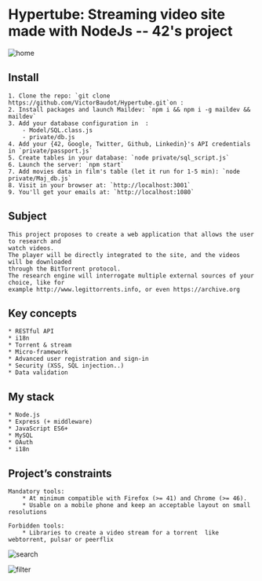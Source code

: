 # Hypertube: Streaming video site made with NodeJs -- 42's project

![home](https://image.ibb.co/e9wUuS/hypertube.png)

## Install

	1. Clone the repo: `git clone https://github.com/VictorBaudot/Hypertube.git`on :
	2. Install packages and launch Maildev: `npm i && npm i -g maildev && maildev`
	3. Add your database configuration in  :
		- Model/SQL.class.js
		- private/db.js
	4. Add your {42, Google, Twitter, Github, Linkedin}'s API credentials in `private/passport.js`
	5. Create tables in your database: `node private/sql_script.js`
	6. Launch the server: `npm start`
	7. Add movies data in film's table (let it run for 1-5 min): `node private/Maj_db.js`
	8. Visit in your browser at: `http://localhost:3001`
	9. You'll get your emails at: `http://localhost:1080`

## Subject 
	This project proposes to create a web application that allows the user to research and
	watch videos.
	The player will be directly integrated to the site, and the videos will be downloaded
	through the BitTorrent protocol.
	The research engine will interrogate multiple external sources of your choice, like for
	example http://www.legittorrents.info, or even https://archive.org

## Key concepts
	* RESTful API
	* i18n
	* Torrent & stream
	* Micro-framework
	* Advanced user registration and sign-in
	* Security (XSS, SQL injection..) 
	* Data validation

## My stack
	* Node.js
	* Express (+ middleware)
	* JavaScript ES6+
	* MySQL
 	* OAuth
	* i18n

## Project’s constraints 

	Mandatory tools: 
		* At minimum compatible with Firefox (>= 41) and Chrome (>= 46).
		* Usable on a mobile phone and keep an acceptable layout on small resolutions

	Forbidden tools:
		* Libraries to create a video stream for a torrent  like webtorrent, pulsar or peerflix


![search](https://image.ibb.co/dQyaZS/batman_hypertube.png)

![filter](https://image.ibb.co/mKVpuS/filter_hypertube.png)